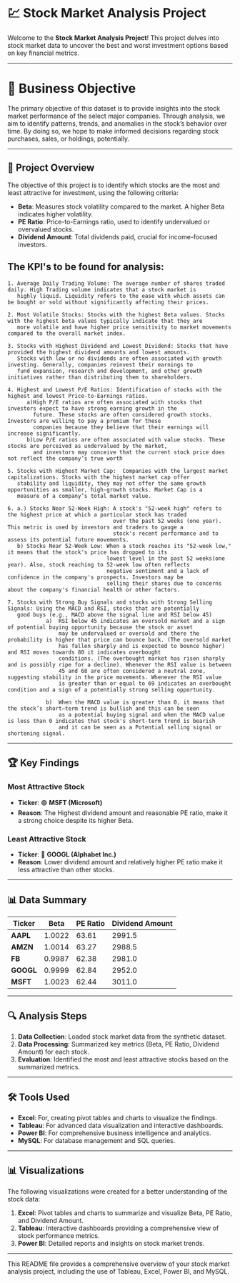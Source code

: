 # 💹 Stock Market Analysis Project

Welcome to the **Stock Market Analysis Project**! 
This project delves into stock market data to uncover the best and worst investment options based on key financial metrics. 

---

# 🔎 Business Objective
  The primary objective of this dataset is to provide insights into the stock market performance of the select major companies. 
  Through analysis, we aim to identify patterns, trends, and anomalies in the stock’s behavior over time. By doing so, we hope 
  to make informed decisions regarding stock purchases, sales, or holdings, potentially.
  
---

## 📘 Project Overview

The objective of this project is to identify which stocks are the most and least attractive for investment, using the following criteria:

- **Beta**: Measures stock volatility compared to the market. A higher Beta indicates higher volatility.
- **PE Ratio**: Price-to-Earnings ratio, used to identify undervalued or overvalued stocks.
- **Dividend Amount**: Total dividends paid, crucial for income-focused investors.

## The KPI's to be found for analysis:
    1. Average Daily Trading Volume: The average number of shares traded daily. High Trading volume indicates that a stock market is 
       highly liquid. Liquidity refers to the ease with which assets can be bought or sold without significantly affecting their prices.
       
    2. Most Volatile Stocks: Stocks with the highest Beta values. Stocks with the highest beta values typically indicate that they are 
       more volatile and have higher price sensitivity to market movements compared to the overall market index.
       
    3. Stocks with Highest Dividend and Lowest Dividend: Stocks that have provided the highest dividend amounts and lowest amounts. 
       Stocks with low or no dividends are often associated with growth investing. Generally, companies reinvest their earnings to 
       fund expansion, research and development, and other growth initiatives rather than distributing them to shareholders. 
   
    4. Highest and Lowest P/E Ratios: Identification of stocks with the highest and lowest Price-to-Earnings ratios. 
          a)High P/E ratios are often associated with stocks that investors expect to have strong earning growth in the 
            future. These stocks are often considered growth stocks. Investors are willing to pay a premium for these 
            companies because they believe that their earnings will increase significantly.
          b)Low P/E ratios are often associated with value stocks. These stocks are perceived as undervalued by the market, 
            and investors may conceive that the current stock price does not reflect the company’s true worth

    5. Stocks with Highest Market Cap:  Companies with the largest market capitalizations. Stocks with the highest market cap offer 
       stability and liquidity, they may not offer the same growth opportunities as smaller, high-growth stocks. Market Cap is a 
       measure of a company’s total market value. 

    6. a.) Stocks Near 52-Week High: A stock's "52-week high" refers to the highest price at which a particular stock has traded 
                                     over the past 52 weeks (one year). This metric is used by investors and traders to gauge a 
                                     stock's recent performance and to assess its potential future movements.
       b) Stocks Near 52-Week Low: When a stock reaches its "52-week low," it means that the stock's price has dropped to its 
                                   lowest level in the past 52 weeks(one year). Also, stock reaching to 52-week low often reflects
                                   negative sentiment and a lack of confidence in the company's prospects. Investors may be 
                                   selling their shares due to concerns about the company's financial health or other factors.

    7. Stocks with Strong Buy Signals and stocks with Strong Selling Signals: Using the MACD and RSI, stocks that are potentially 
       good buys (e.g., MACD above the signal line and RSI below 45) 
                a)	RSI below 45 indicates an oversold market and a sign of potential buying opportunity because the stock or asset 
                    may be undervalued or oversold and there the probability is higher that price can bounce back. (The oversold market
                    has fallen sharply and is expected to bounce higher) and RSI moves towards 80 it indicates overbought 
                    conditions. (The overbought market has risen sharply and is possibly ripe for a decline). Whenever the RSI value is between 
                    45 and 68 are often considered a neutral zone, suggesting stability in the price movements. Whenever the RSI value 
                    is greater than or equal to 69 indicates an overbought condition and a sign of a potentially strong selling opportunity.
                
                b)	When the MACD value is greater than 0, it means that the stock’s short–term trend is bullish and this can be seen 
                    as a potential buying signal and when the MACD value is less than 0 indicates that stock's short-term trend is bearish 
                    and it can be seen as a Potential selling signal or shortening signal.

     
---

## 🏆 Key Findings

### **Most Attractive Stock**
- **Ticker**: 🟢 **MSFT (Microsoft)**
- **Reason**: The Highest dividend amount and reasonable PE ratio, make it a strong choice despite its higher Beta.

### **Least Attractive Stock**
- **Ticker**: 🔴 **GOOGL (Alphabet Inc.)**
- **Reason**: Lower dividend amount and relatively higher PE ratio make it less attractive than other stocks.

---

## 📊 Data Summary

| **Ticker** | **Beta** | **PE Ratio** | **Dividend Amount** |
|------------|----------|--------------|---------------------|
| **AAPL**   | 1.0022   | 63.61        | 2991.5              |
| **AMZN**   | 1.0014   | 63.27        | 2988.5              |
| **FB**     | 0.9987   | 62.38        | 2981.0              |
| **GOOGL**  | 0.9999   | 62.84        | 2952.0              |
| **MSFT**   | 1.0023   | 62.44        | 3011.0              |

---

## 🔍 Analysis Steps

1. **Data Collection**: Loaded stock market data from the synthetic dataset.
2. **Data Processing**: Summarized key metrics (Beta, PE Ratio, Dividend Amount) for each stock.
3. **Evaluation**: Identified the most and least attractive stocks based on the summarized metrics.

---

## 🛠 Tools Used

- **Excel**: For, creating pivot tables and charts to visualize the findings.
- **Tableau**: For advanced data visualization and interactive dashboards.
- **Power BI**: For comprehensive business intelligence and analytics.
- **MySQL**: For database management and SQL queries.

---

## 📊 Visualizations

The following visualizations were created for a better understanding of the stock data:

1. **Excel**: Pivot tables and charts to summarize and visualize Beta, PE Ratio, and Dividend Amount.
2. **Tableau**: Interactive dashboards providing a comprehensive view of stock performance metrics.
3. **Power BI**: Detailed reports and insights on stock market trends.

---


This README file provides a comprehensive overview of your stock market analysis project, including the use of Tableau, Excel, Power BI, and MySQL.




